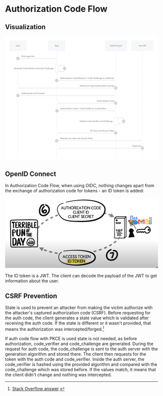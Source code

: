 # Authorization Code Flow

## Visualization

![authorization code flow visualization](/assets/auth-code.png)

## OpenID Connect

In Authorization Code Flow, when using OIDC, nothing changes apart from the exchange of authorization code for tokens - an ID token is added:

![authorization code flow oidc visualization](/assets/auth-code-oidc.png)

The ID token is a JWT. The client can decode the payload of the JWT to get information about the user.

## CSRF Prevention

State is used to prevent an attacker from making the victim authorize with the attacker's captured authorization code (CSRF). Before requesting for the auth code, the client generates a state value which is validated after receiving the auth code. If the state is different or it wasn't provided, that means the authorization was intercepted/forged.[^1]

[^1]: [Stack Overflow answer](https://stackoverflow.com/a/35988614).

If auth code flow with PKCE is used state is not needed, as before authorization, code_verifier and code_challenge are generated. During the request for auth code, the code_challenge is sent to the auth server with the generation algorithm and stored there. The client then requests for the token with the auth code and code_verifier. Inside the auth server, the code_verifier is hashed using the provided algorithm and compared with the code_challenge which was stored before. If the values match, it means that the client didn't change and nothing was intercepted.